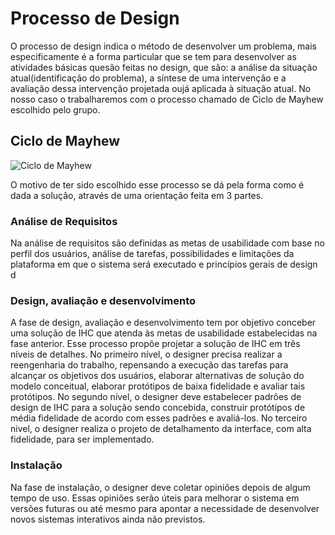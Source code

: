 # Processo de Design

O processo de design indica o método de desenvolver um problema, mais especificamente é a forma particular que se tem para desenvolver as atividades básicas quesão feitas no design, que são: a análise da situação atual(identificação do problema), a síntese de uma intervenção e a avaliação dessa intervenção projetada oujá aplicada à situação atual. No nosso caso o trabalharemos com o processo chamado de Ciclo de Mayhew escolhido pelo grupo.

## Ciclo de Mayhew

![Ciclo de Mayhew](/Images/ciclo.png 'align: center')

O motivo de ter sido escolhido esse processo se dá pela forma como é dada a solução, através de uma orientação feita em 3 partes. 

### Análise de Requisitos

Na análise de requisitos são definidas as metas de usabilidade com base no perfil dos usuários, análise de tarefas, possibilidades e limitações da plataforma em que o sistema será executado e princípios gerais de design d

### Design, avaliação e desenvolvimento

A fase de design, avaliação e desenvolvimento tem por objetivo conceber uma solução de IHC que atenda às metas de usabilidade estabelecidas na fase anterior. Esse processo propõe projetar a solução de IHC em três níveis de detalhes. No primeiro nível, o designer precisa realizar a reengenharia do trabalho, repensando a execução das tarefas para alcançar os objetivos dos usuários, elaborar alternativas de solução do modelo conceitual, elaborar protótipos de baixa fidelidade e avaliar tais protótipos. No segundo nível, o designer deve estabelecer padrões de design de IHC para a solução sendo concebida, construir protótipos de média fidelidade de acordo com esses padrões e avaliá-los. No terceiro nivel, o designer realiza o projeto de detalhamento da interface, com alta fidelidade, para ser implementado.

### Instalação

Na fase de instalação, o designer deve coletar opiniões depois de algum tempo de uso. Essas opiniões serão úteis para melhorar o sistema em versões futuras ou até mesmo para apontar a necessidade de desenvolver novos sistemas interativos ainda não previstos.
